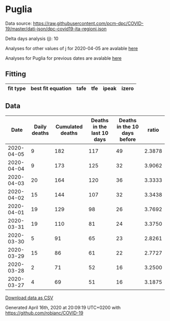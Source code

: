 # Puglia

Data source: https://raw.githubusercontent.com/pcm-dpc/COVID-19/master/dati-json/dpc-covid19-ita-regioni.json

Delta days analysis (j): 10

Analyses for other values of j for 2020-04-05 are avalable [here](../2020-04-05/README.md)

Analyses for Puglia for previous dates are avalable [here](../README.md)

## Fitting 
|fit type|best fit equation|tafe|tfe|ipeak|izero|
|-------|-----|--------|------|---|---|

## Data
|Date|Daily deaths|Cumulated deaths|Deaths in the last 10 days|Deaths in the 10 days before|ratio|
|----|----------|-----------|-------|--------------------|-----|
|2020-04-05|9|182|117|49|2.3878|
|2020-04-04|9|173|125|32|3.9062|
|2020-04-03|20|164|120|36|3.3333|
|2020-04-02|15|144|107|32|3.3438|
|2020-04-01|19|129|98|26|3.7692|
|2020-03-31|19|110|81|24|3.3750|
|2020-03-30|5|91|65|23|2.8261|
|2020-03-29|15|86|61|22|2.7727|
|2020-03-28|2|71|52|16|3.2500|
|2020-03-27|4|69|51|16|3.1875|

[Download data as CSV](COVID-19_puglia_j10_2020-04-05.csv)

Generated April 16th, 2020 at 20:09:19 UTC+0200 with https://github.com/robianc/COVID-19

